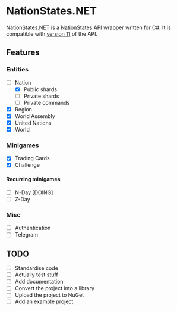 # NationStates.NET

NationStates.NET is a [NationStates](https://nationstates.net) [API](https://nationstates.net/pages/api) wrapper written for C#. It is compatible with [version 11](https://www.nationstates.net/cgi-bin/api.cgi?a=version) of the API. 

## Features

### Entities

- [ ] Nation
  - [X] Public shards
  - [ ] Private shards
  - [ ] Private commands
- [X] Region
- [X] World Assembly
- [X] United Nations
- [X] World

### Minigames

- [X] Trading Cards
- [X] Challenge

#### Recurring minigames

- [ ] N-Day [DOING]
- [ ] Z-Day

### Misc

- [ ] Authentication
- [ ] Telegram

## TODO

- [ ] Standardise code
- [ ] Actually test stuff
- [ ] Add documentation
- [ ] Convert the project into a library
- [ ] Upload the project to NuGet
- [ ] Add an example project
